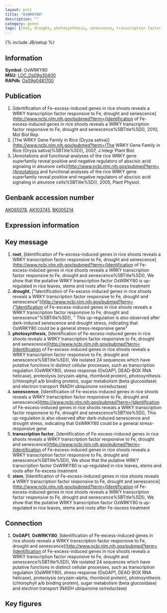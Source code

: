 ```yaml
---
layout: post
title: "OsWRKY80"
description: ""
category: genes
tags: [root, drought, photosynthesis, senescence, transcription factor, stem]
---
```

{% include JB/setup %}

## Information
__Symbol__: OsWRKY80  
__MSU__: [LOC_Os09g30400](http://rice.plantbiology.msu.edu/cgi-bin/ORF_infopage.cgi?orf=LOC_Os09g30400)  
__RAPdb__: [Os09g0481700](http://rapdb.dna.affrc.go.jp/viewer/gbrowse_details/irgsp1?name=Os09g0481700)  

## Publication
1. [Identification of Fe-excess-induced genes in rice shoots reveals a WRKY transcription factor responsive to Fe, drought and senescence](http://www.ncbi.nlm.nih.gov/pubmed?term=(Identification of Fe-excess-induced genes in rice shoots reveals a WRKY transcription factor responsive to Fe, drought and senescence%5BTitle%5D)), 2010, Mol Biol Rep.
2. [The WRKY Gene Family in Rice (Oryza sativa)](http://www.ncbi.nlm.nih.gov/pubmed?term=(The WRKY Gene Family in Rice (Oryza sativa)%5BTitle%5D)), 2007, J Integr Plant Biol.
3. [Annotations and functional analyses of the rice WRKY gene superfamily reveal positive and negative regulators of abscisic acid signaling in aleurone cells](http://www.ncbi.nlm.nih.gov/pubmed?term=(Annotations and functional analyses of the rice WRKY gene superfamily reveal positive and negative regulators of abscisic acid signaling in aleurone cells%5BTitle%5D)), 2005, Plant Physiol.

## Genbank accession number
[AK065078](http://www.ncbi.nlm.nih.gov/nuccore/AK065078), [AK103745](http://www.ncbi.nlm.nih.gov/nuccore/AK103745), [BK005214](http://www.ncbi.nlm.nih.gov/nuccore/BK005214)

## Expression information

## Key message
1. __root__, [Identification of Fe-excess-induced genes in rice shoots reveals a WRKY transcription factor responsive to Fe, drought and senescence](http://www.ncbi.nlm.nih.gov/pubmed?term=(Identification of Fe-excess-induced genes in rice shoots reveals a WRKY transcription factor responsive to Fe, drought and senescence%5BTitle%5D)),  We show that the putative WRKY transcription factor OsWRKY80 is up-regulated in rice leaves, stems and roots after Fe-excess treatment
2. __drought__, ["Identification of Fe-excess-induced genes in rice shoots reveals a WRKY transcription factor responsive to Fe, drought and senescence"](http://www.ncbi.nlm.nih.gov/pubmed?term=("Identification of Fe-excess-induced genes in rice shoots reveals a WRKY transcription factor responsive to Fe, drought and senescence"%5BTitle%5D)), " This up-regulation is also observed after dark-induced senescence and drought stress, indicating that OsWRKY80 could be a general stress-responsive gene"
3. __photosynthesis__, [Identification of Fe-excess-induced genes in rice shoots reveals a WRKY transcription factor responsive to Fe, drought and senescence](http://www.ncbi.nlm.nih.gov/pubmed?term=(Identification of Fe-excess-induced genes in rice shoots reveals a WRKY transcription factor responsive to Fe, drought and senescence%5BTitle%5D)),  We isolated 24 sequences which have putative functions in distinct cellular processes, such as transcription regulation (OsWRKY80), stress response (OsGAP1, DEAD-BOX RNA helicase), proteolysis (oryzain-alpha, rhomboid protein), photosynthesis (chlorophyll a/b binding protein), sugar metabolism (beta glucosidase) and electron transport (NADH ubiquinone oxireductase)
4. __senescence__, [Identification of Fe-excess-induced genes in rice shoots reveals a WRKY transcription factor responsive to Fe, drought and senescence](http://www.ncbi.nlm.nih.gov/pubmed?term=(Identification of Fe-excess-induced genes in rice shoots reveals a WRKY transcription factor responsive to Fe, drought and senescence%5BTitle%5D)),  This up-regulation is also observed after dark-induced senescence and drought stress, indicating that OsWRKY80 could be a general stress-responsive gene
5. __transcription factor__, [Identification of Fe-excess-induced genes in rice shoots reveals a WRKY transcription factor responsive to Fe, drought and senescence](http://www.ncbi.nlm.nih.gov/pubmed?term=(Identification of Fe-excess-induced genes in rice shoots reveals a WRKY transcription factor responsive to Fe, drought and senescence%5BTitle%5D)),  We show that the putative WRKY transcription factor OsWRKY80 is up-regulated in rice leaves, stems and roots after Fe-excess treatment
6. __stem__, [Identification of Fe-excess-induced genes in rice shoots reveals a WRKY transcription factor responsive to Fe, drought and senescence](http://www.ncbi.nlm.nih.gov/pubmed?term=(Identification of Fe-excess-induced genes in rice shoots reveals a WRKY transcription factor responsive to Fe, drought and senescence%5BTitle%5D)),  We show that the putative WRKY transcription factor OsWRKY80 is up-regulated in rice leaves, stems and roots after Fe-excess treatment

## Connection
1. __OsGAP1__, __OsWRKY80__, [Identification of Fe-excess-induced genes in rice shoots reveals a WRKY transcription factor responsive to Fe, drought and senescence](http://www.ncbi.nlm.nih.gov/pubmed?term=(Identification of Fe-excess-induced genes in rice shoots reveals a WRKY transcription factor responsive to Fe, drought and senescence%5BTitle%5D)),  We isolated 24 sequences which have putative functions in distinct cellular processes, such as transcription regulation (OsWRKY80), stress response (OsGAP1, DEAD-BOX RNA helicase), proteolysis (oryzain-alpha, rhomboid protein), photosynthesis (chlorophyll a/b binding protein), sugar metabolism (beta glucosidase) and electron transport (NADH ubiquinone oxireductase)

## Key figures


